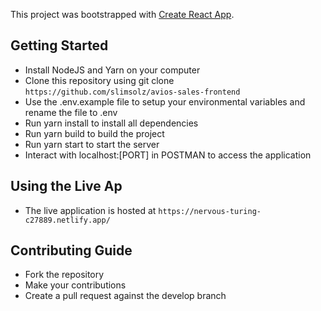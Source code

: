 This project was bootstrapped with [Create React App](https://github.com/facebook/create-react-app).

## Getting Started

- Install NodeJS and Yarn on your computer
- Clone this repository using git clone `https://github.com/slimsolz/avios-sales-frontend`
- Use the .env.example file to setup your environmental variables and rename the file to .env
- Run yarn install to install all dependencies
- Run yarn build to build the project
- Run yarn start to start the server
- Interact with localhost:[PORT] in POSTMAN to access the application

## Using the Live Ap

- The live application is hosted at `https://nervous-turing-c27889.netlify.app/`

## Contributing Guide

- Fork the repository
- Make your contributions
- Create a pull request against the develop branch
